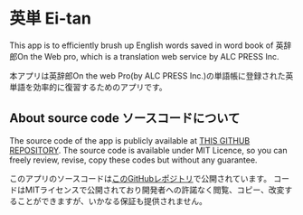 # 英単 Ei-tan
This app is to efficiently brush up English words saved in word book of 英辞郎On the Web pro, which is a translation web service by ALC PRESS Inc.

本アプリは英辞郎On the web Pro(by ALC PRESS Inc.)の単語帳に登録された英単語を効率的に復習するためのアプリです。

## About source code ソースコードについて
The source code of the app is publicly available at [THIS GITHUB REPOSITORY](https://github.com/Hinaser/eitan-webapp).
The source code is available under MIT Licence, so you can freely review, revise, copy these codes but without any guarantee.

このアプリのソースコードは[このGitHubレポジトリ](https://github.com/Hinaser/eitan-webapp)で公開されています。
コードはMITライセンスで公開されており開発者への許諾なく閲覧、コピー、改変することができますが、いかなる保証も提供されません。
